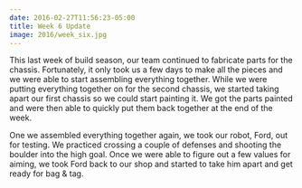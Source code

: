 ```yaml
---
date: 2016-02-27T11:56:23-05:00
title: Week 6 Update
image: 2016/week_six.jpg
---
```


This last week of build season, our team continued to fabricate parts for the chassis. Fortunately, it only took us a few days to make all the pieces and we were able to start assembling everything together. While we were putting everything together on for the second chassis, we started taking apart our first chassis so we could start painting it. We got the parts painted and were then able to quickly put them back together at the end of the week. 

One we assembled everything together again, we took our robot, Ford, out for testing. We practiced crossing a couple of defenses and shooting the boulder into the high goal. Once we were able to figure out a few values for aiming, we took Ford back to our shop and started to take him apart and get ready for bag & tag. 
